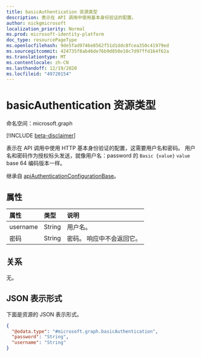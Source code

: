 ```yaml
---
title: basicAuthentication 资源类型
description: 表示在 API 调用中使用基本身份验证的配置。
author: nickgmicrosoft
localization_priority: Normal
ms.prod: microsoft-identity-platform
doc_type: resourcePageType
ms.openlocfilehash: 9de5fad9746e8562f51d1ddc8fcea350c41979ed
ms.sourcegitcommit: 424735f8ab46de76b9d850e10c7d97ffd164f62a
ms.translationtype: MT
ms.contentlocale: zh-CN
ms.lasthandoff: 12/19/2020
ms.locfileid: "49720154"
---
```

# <a name="basicauthentication-resource-type"></a>basicAuthentication 资源类型

命名空间：microsoft.graph

[!INCLUDE [beta-disclaimer](../../includes/beta-disclaimer.md)]

表示在 API 调用中使用 HTTP 基本身份验证的配置，这需要用户名和密码。 用户名和密码作为授权标头发送，就像用户名：password 的 `Basic {value}` `value` base 64 编码版本一样。

继承自 [apiAuthenticationConfigurationBase](../resources/apiauthenticationconfigurationbase.md)。

## <a name="properties"></a>属性

|属性|类型|说明|
|:---|:---|:---|
|username|String| 用户名。 |
|密码|String| 密码。 响应中不会返回它。 |

## <a name="relationships"></a>关系

无。

## <a name="json-representation"></a>JSON 表示形式

下面是资源的 JSON 表示形式。
<!-- {
  "blockType": "resource",
  "@odata.type": "microsoft.graph.basicAuthentication"
}
-->

``` json
{
  "@odata.type": "#microsoft.graph.basicAuthentication",
  "password": "String",
  "username": "String"
}
```
